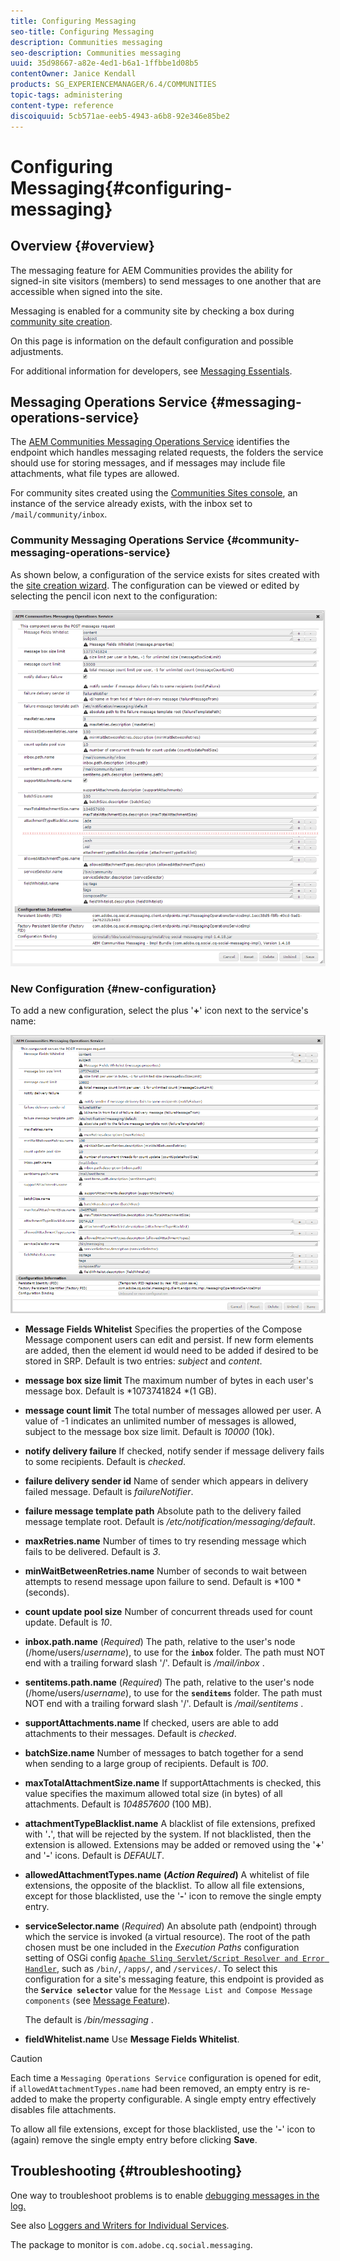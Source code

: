 ```yaml
---
title: Configuring Messaging
seo-title: Configuring Messaging
description: Communities messaging
seo-description: Communities messaging
uuid: 35d98667-a82e-4ed1-b6a1-1ffbbe1d08b5
contentOwner: Janice Kendall
products: SG_EXPERIENCEMANAGER/6.4/COMMUNITIES
topic-tags: administering
content-type: reference
discoiquuid: 5cb571ae-eeb5-4943-a6b8-92e346e85be2
---
```


# Configuring Messaging{#configuring-messaging}

## Overview {#overview}

The messaging feature for AEM Communities provides the ability for signed-in site visitors (members) to send messages to one another that are accessible when signed into the site.

Messaging is enabled for a community site by checking a box during [community site creation](/help/communities/sites-console.md).

On this page is information on the default configuration and possible adjustments.

For additional information for developers, see [Messaging Essentials](/help/communities/essentials-messaging.md).

## Messaging Operations Service {#messaging-operations-service}

The [AEM Communities Messaging Operations Service](http://localhost:4502/system/console/configMgr/com.adobe.cq.social.messaging.client.endpoints.impl.MessagingOperationsServiceImpl) identifies the endpoint which handles messaging related requests, the folders the service should use for storing messages, and if messages may include file attachments, what file types are allowed.

For community sites created using the [Communities Sites console](/help/communities/sites-console.md), an instance of the service already exists, with the inbox set to `/mail/community/inbox`.

### Community Messaging Operations Service {#community-messaging-operations-service}

As shown below, a configuration of the service exists for sites created with the [site creation wizard](/help/communities/sites-console.md). The configuration can be viewed or edited by selecting the pencil icon next to the configuration:

![chlimage_1-63](assets/chlimage_1-63.png)

### New Configuration {#new-configuration}

To add a new configuration, select the plus '**+**' icon next to the service's name:

![chlimage_1-64](assets/chlimage_1-64.png)

* **Message Fields Whitelist** 
  Specifies the properties of the Compose Message component users can edit and persist. If new form elements are added, then the element id would need to be added if desired to be stored in SRP. Default is two entries: *subject* and *content*.

* **message box size limit** 
  The maximum number of bytes in each user's message box. Default is *1073741824 *(1 GB).

* **message count limit** 
  The total number of messages allowed per user. A value of -1 indicates an unlimited number of messages is allowed, subject to the message box size limit. Default is *10000* (10k).

* **notify delivery failure** 
  If checked, notify sender if message delivery fails to some recipients. Default is *checked*.

* **failure delivery sender id** 
  Name of sender which appears in delivery failed message. Default is *failureNotifier*.

* **failure message template path** 
  Absolute path to the delivery failed message template root. Default is */etc/notification/messaging/default*.

* **maxRetries.name** 
  Number of times to try resending message which fails to be delivered. Default is *3*.

* **minWaitBetweenRetries.name** 
  Number of seconds to wait between attempts to resend message upon failure to send. Default is *100 *(seconds).

* **count update pool size** 
  Number of concurrent threads used for count update. Default is *10*.

* **inbox.path.name** 
  (*Required*) The path, relative to the user's node (/home/users/*username*), to use for the **`inbox`** folder. The path must NOT end with a trailing forward slash '/'. Default is */mail/inbox* .

* **sentitems.path.name** 
  (*Required*) The path, relative to the user's node (/home/users/*username*), to use for the **`senditems`** folder. The path must NOT end with a trailing forward slash '/'. Default is */mail/sentitems* .

* **supportAttachments.name** 
  If checked, users are able to add attachments to their messages. Default is *checked*.

* **batchSize.name** 
  Number of messages to batch together for a send when sending to a large group of recipients. Default is *100*.

* **maxTotalAttachmentSize.name** 
  If supportAttachments is checked, this value specifies the maximum allowed total size (in bytes) of all attachments. Default is *104857600* (100 MB).

* **attachmentTypeBlacklist.name** 
  A blacklist of file extensions, prefixed with '**.**', that will be rejected by the system. If not blacklisted, then the extension is allowed. Extensions may be added or removed using the '**+**' and '**-**' icons. Default is *DEFAULT*.

* **allowedAttachmentTypes.name** 
  **(*Action Required*)** A whitelist of file extensions, the opposite of the blacklist. To allow all file extensions, except for those blacklisted, use the '**-**' icon to remove the single empty entry.

* **serviceSelector.name** 
  (*Required*) An absolute path (endpoint) through which the service is invoked (a virtual resource). The root of the path chosen must be one included in the *Execution Paths* configuration setting of OSGi config [ `Apache Sling Servlet/Script Resolver and Error Handler`](http://localhost:4502/system/console/configMgr/org.apache.sling.servlets.resolver.SlingServletResolver), such as `/bin/`, `/apps/`, and `/services/`. To select this configuration for a site's messaging feature, this endpoint is provided as the **`Service selector`** value for the `Message List and Compose Message components` (see [Message Feature](/help/communities/configure-messaging.md)).  
  
  The default is */bin/messaging* .

* **fieldWhitelist.name** 
  Use **Message Fields Whitelist**.

>[!CAUTION]
>
>Each time a `Messaging Operations Service` configuration is opened for edit, if `allowedAttachmentTypes.name` had been removed, an empty entry is re-added to make the property configurable. A single empty entry effectively disables file attachments.
>
>To allow all file extensions, except for those blacklisted, use the '**-**' icon to (again) remove the single empty entry before clicking **Save**.

## Troubleshooting {#troubleshooting}

One way to troubleshoot problems is to enable [debugging messages in the log.](/help/sites-administering/troubleshooting.md)

See also [Loggers and Writers for Individual Services](/help/sites-deploying/configure-logging.md#loggers-and-writers-for-individual-services).

The package to monitor is `com.adobe.cq.social.messaging`. 
